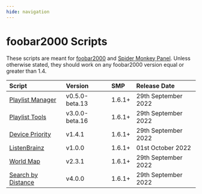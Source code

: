 ```yaml
---
hide: navigation
---
```


# foobar2000 Scripts

These scripts are meant for [foobar2000](https://www.foobar2000.org/) and [Spider Monkey Panel](https://theqwertiest.github.io/foo_spider_monkey_panel/).
Unless otherwise stated, they should work on any foobar2000 version equal or greater than 1.4.

|Script|Version|SMP|Release Date|
|:---|:---|:---|:---|
|[Playlist Manager](scripts/playlist-manager-smp)|v0.5.0-beta.13|1.6.1+|29th September 2022|
|[Playlist Tools](scripts/playlist-tools-smp)|v3.0.0-beta.16|1.6.1+|29th September 2022|
|[Device Priority](scripts/device-priority-smp)|v1.4.1|1.6.1+|29th September 2022|
|[ListenBrainz](scripts/listenbrainz-smp)|v1.0.0|1.6.1+|01st October 2022|
|[World Map](scripts/world-map-smp)|v2.3.1|1.6.1+|29th September 2022|
|[Search by Distance](scripts/search-by-distance-smp)|v4.0.0|1.6.1+|29th September 2022|